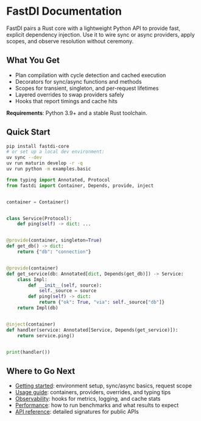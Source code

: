 # FastDI Documentation

FastDI pairs a Rust core with a lightweight Python API to provide fast, explicit dependency injection. Use it to wire sync or async providers, apply scopes, and observe resolution without ceremony.

## What You Get

- Plan compilation with cycle detection and cached execution
- Decorators for sync/async functions and methods
- Scopes for transient, singleton, and per-request lifetimes
- Layered overrides to swap providers safely
- Hooks that report timings and cache hits

**Requirements**: Python 3.9+ and a stable Rust toolchain.

## Quick Start

```bash
pip install fastdi-core
# or set up a local dev environment:
uv sync --dev
uv run maturin develop -r -q
uv run python -m examples.basic
```

```python
from typing import Annotated, Protocol
from fastdi import Container, Depends, provide, inject


container = Container()


class Service(Protocol):
    def ping(self) -> dict: ...


@provide(container, singleton=True)
def get_db() -> dict:
    return {"db": "connection"}


@provide(container)
def get_service(db: Annotated[dict, Depends(get_db)]) -> Service:
    class Impl:
        def __init__(self, source):
            self._source = source
        def ping(self) -> dict:
            return {"ok": True, "via": self._source["db"]}
    return Impl(db)


@inject(container)
def handler(service: Annotated[Service, Depends(get_service)]):
    return service.ping()


print(handler())
```

## Where to Go Next
- [Getting started](getting-started.md): environment setup, sync/async basics, request scope
- [Usage guide](usage.md): containers, providers, overrides, and typing tips
- [Observability](observability.md): hooks for metrics, logging, and cache stats
- [Performance](performance.md): how to run benchmarks and what results to expect
- [API reference](reference/container.md): detailed signatures for public APIs
